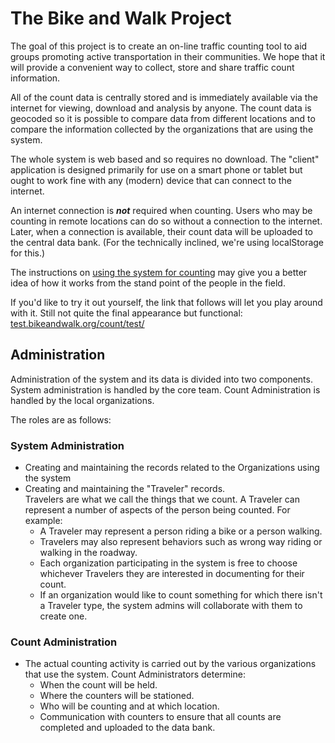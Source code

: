 # The Bike and Walk Project

The goal of this project is to create an on-line traffic counting tool to aid groups promoting 
active transportation in their communities. We hope that it will provide a convenient way 
to collect, store and share traffic count information.

All of the count data is centrally stored and is immediately available via the internet for viewing,
download and analysis by anyone. The count data is geocoded so it is possible to compare data from different 
locations and to compare the information collected by the organizations that are using the system.

The whole system is web based and so requires no download. The "client" application is designed
primarily for use on a smart phone or tablet but ought to work fine with any (modern) device that can connect
to the internet. 

An internet connection is _**not**_ required when counting. Users who may be counting in remote locations can
do so without a connection to the internet. Later, when a connection is available, their count data will be uploaded 
to the central data bank. (For the technically inclined, we're using localStorage for this.)

The instructions on [using the system for counting](http://bikeandwalk.org/help/counting/) may give you a
better idea of how it works from the stand point of the people in the field.

If you'd like to try it out yourself, the link that follows will let you play around with it. 
Still not quite the final appearance
but functional: [test.bikeandwalk.org/count/test/](http://test.bikeandwalk.org/count/test/)

## Administration
Administration of the system and its data is divided into two components. System administration is handled by the
core team. Count Administration is handled by the local organizations.

The roles are as follows:

### System Administration
* Creating and maintaining the records related to the Organizations using the system
* Creating and maintaining the "Traveler" records.  
Travelers are what we call the things that we count.
A Traveler can represent a number of aspects of the person being counted. For example:
	* A Traveler may represent a person riding a bike or a person walking. 
	* Travelers may also represent behaviors such as wrong way riding or walking in the roadway. 
	* Each organization participating in the system is free to choose whichever Travelers they are interested
	in documenting for their count. 
	* If an organization would like to count something for which there isn't a Traveler type, the system admins
	will collaborate with them to create one. 
	
### Count Administration
* The actual counting activity is carried out by the various organizations that use the system. Count Administrators
determine:
	* When the count will be held.
	* Where the counters will be stationed.
	* Who will be counting and at which location.
	* Communication with counters to ensure that all counts are completed and uploaded to the data bank.